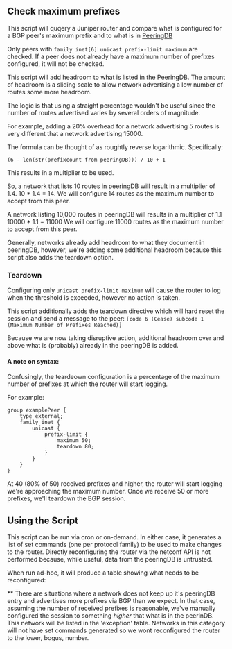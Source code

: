 ## Check maximum prefixes

This script will quqery a Juniper router and compare what is configured for a BGP peer's maximum prefix and to what is in [PeeringDB](https://www.peeringdb.com)

Only peers with `family inet[6] unicast prefix-limit maximum` are checked.  If a peer does not already have a maximum number of prefixes configured, it will not be checked.

This script will add headroom to what is listed in the PeeringDB.  The amount of headroom is a sliding scale to allow network advertising a low number of routes some more headroom.

The logic is that using a straight percentage wouldn't be useful since the number of routes advertised varies by several orders of magnitude.

For example, adding a 20% overhead for a network advertising 5 routes is very different that a network advertising 15000.

The formula can be thought of as roughtly reverse logarithmic.  Specifically:

`(6 - len(str(prefixcount from peeringDB))) / 10 + 1`

This results in a multiplier to be used.

So, a network that lists 10 routes in peeringDB will result in a multiplier of 1.4.
10 * 1.4 = 14.
We will configure 14 routes as the maximum number to accept from this peer.

A network listing 10,000 routes in peeringDB will results in a multiplier of 1.1
10000 * 1.1 = 11000
We will configure 11000 routes as the maximum number to accept from this peer.

Generally, networks already add headroom to what they document in peeringDB, however, we're adding some additional headroom because this script also adds the teardown option.

### Teardown

Configuring only `unicast prefix-limit maximum` will cause the router to log when the threshold is exceeded, however no action is taken.

This script additionally adds the teardown directive which will hard reset the session and send a message to the peer:
`[code 6 (Cease) subcode 1 (Maximum Number of Prefixes Reached)]`

Because we are now taking disruptive action, additional headroom over and above what is (probably) already in the peeringDB is added.

#### A note on syntax:
Confusingly, the teardeown configuration is a percentage of the maximum number of prefixes at which the router will start logging.

For example:
```
group examplePeer {
    type external;
    family inet {
        unicast {
            prefix-limit {
                maximum 50;
                teardown 80;
            }
        }
    }
}
```

At 40 (80% of 50) received prefixes and higher, the router will start logging we're approaching the maximum number.
Once we receive 50 or more prefixes, we'll teardown the BGP session.

## Using the Script

This script can be run via cron or on-demand.  In either case, it generates a list of set commands (one per protocol family) to be used to make changes to the router.
Directly reconfiguring the router via the netconf API is not performed because, while useful, data from the peeringDB is untrusted.

When run ad-hoc, it will produce a table showing what needs to be reconfigured:

** There are situations where a network does not keep up it's peeringDB entry and advertises more prefixes via BGP than we expect.  In that case, assuming the number of received prefixes is reasonable, we've manually configured the session to something *higher* that what is in the peerinDB.  This network will be listed in the 'exception' table.
Networks in this category will not have set commands generated so we wont reconfigured the router to the lower, bogus, number.


